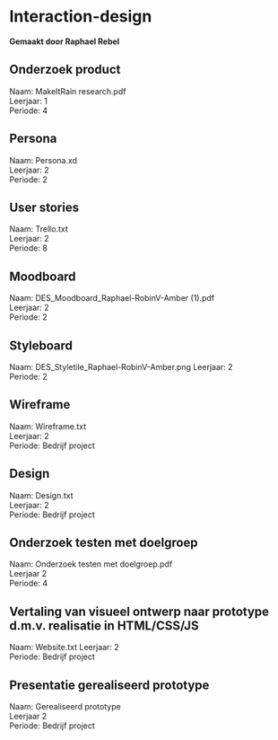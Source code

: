 # Interaction-design
**Gemaakt door Raphael Rebel**
<br/>

## Onderzoek product
Naam: MakeItRain research.pdf  
Leerjaar: 1  
Periode: 4  

## Persona
Naam: Persona.xd  
Leerjaar: 2  
Periode: 2  

## User stories
Naam: Trello.txt  
Leerjaar: 2  
Periode: 8

## Moodboard
Naam: DES_Moodboard_Raphael-RobinV-Amber (1).pdf  
Leerjaar: 2  
Periode: 2

## Styleboard
Naam: DES_Styletile_Raphael-RobinV-Amber.png
Leerjaar: 2  
Periode: 2  

## Wireframe
Naam: Wireframe.txt  
Leerjaar: 2  
Periode: Bedrijf project

## Design 
Naam: Design.txt  
Leerjaar: 2  
Periode: Bedrijf project

## Onderzoek testen met doelgroep
Naam: Onderzoek testen met doelgroep.pdf  
Leerjaar 2  
Periode: 4

## Vertaling van visueel ontwerp naar prototype d.m.v. realisatie in HTML/CSS/JS
Naam: Website.txt
Leerjaar: 2  
Periode: Bedrijf project 

## Presentatie gerealiseerd prototype
Naam: Gerealiseerd prototype  
Leerjaar 2  
Periode: Bedrijf project